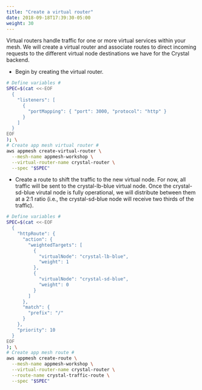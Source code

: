 ```yaml
---
title: "Create a virtual router"
date: 2018-09-18T17:39:30-05:00
weight: 30
---
```


Virtual routers handle traffic for one or more virtual services within your mesh. 
We will create a virtual router and associate routes to direct incoming requests to the different virtual node destinations we have for the Crystal backend. 

* Begin by creating the virtual router.

```bash
# Define variables #
SPEC=$(cat <<-EOF
  { 
    "listeners": [
      {
        "portMapping": { "port": 3000, "protocol": "http" }
      }
    ]
  }
EOF
); \
# Create app mesh virtual router #
aws appmesh create-virtual-router \
  --mesh-name appmesh-workshop \
  --virtual-router-name crystal-router \
  --spec "$SPEC"
```

* Create a route to shift the traffic to the new virtual node. For now, all traffic will be sent to the crystal-lb-blue virtual node. Once the crystal-sd-blue virutal node is fully operational, we will distribute between them at a 2:1 ratio (i.e., the crystal-sd-blue node will receive two thirds of the traffic).

```bash
# Define variables #
SPEC=$(cat <<-EOF
  { 
    "httpRoute": {
      "action": { 
        "weightedTargets": [
          {
            "virtualNode": "crystal-lb-blue",
            "weight": 1
          },
          {
            "virtualNode": "crystal-sd-blue",
            "weight": 0
          }
        ]
      },
      "match": {
        "prefix": "/"
      }
    },
    "priority": 10
  }
EOF
); \
# Create app mesh route #
aws appmesh create-route \
  --mesh-name appmesh-workshop \
  --virtual-router-name crystal-router \
  --route-name crystal-traffic-route \
  --spec "$SPEC"
```

